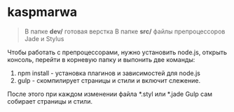 # kaspmarwa
> В папке **dev/** готовая верстка
> В папке **src/** файлы препроцессоров Jade и Stylus

Чтобы работать с препроцессорами, нужно установить node.js, открыть консоль, перейти в корневую папку и выпонить две команды:

1. npm install - установка плагинов и зависимостей для node.js
2. gulp - скомпилирует страницы и стили и включит слежение.

После этого при каждом изменении файла *.styl или *.jade Gulp сам собирает страницы и стили.
